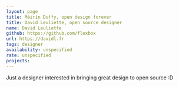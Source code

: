 ```yaml
---
layout: page
title: Máirín Duffy, open design forever
title: David Leuliette, open source designer
name: David Leuliette
github: https://github.com/flexbox
url: https://davidl.fr
tags: designer
availability: unspecified
rate: unspecified
projects:
---
```


Just a designer interested in bringing great design to open source :D
